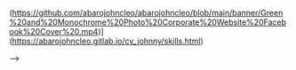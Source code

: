 (https://github.com/abarojohncleo/abarojohncleo/blob/main/banner/Green%20and%20Monochrome%20Photo%20Corporate%20Website%20Facebook%20Cover%20.mp4)](https://abarojohncleo.gitlab.io/cv_johnny/skills.html)
<!-- <h1 align='left'> Hi! There</h1>
<p align='left'>
I am John
</p>
<p align='center'>For enquiries, reach out @ jhey@jhey.dev or over on <a href="https://twitter.com/jh3yy">Twitter</a>.</p>
<!-- <img align="center" src="https://github-readme-stats.vercel.app/api/<CARD_TYPE>/?username=<USERNAME>&theme=<THEME_NAME>" /> -->
<!-- ![Anurag's GitHub stats](https://github-readme-stats.vercel.app/api?username=anuraghazra&show_icons=true)
<h1 align='center'><i>Stay awesome!</i></h1> --> -->
